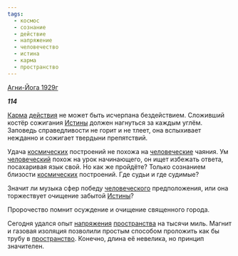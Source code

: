 ```yaml
---
tags:
  - космос
  - сознание
  - действие
  - напряжение
  - человечество
  - истина
  - карма
  - пространство
---
```

[Агни-Йога 1929г](https://127.0.0.1:4002/agni/1929)

___114___

[Карма](../../../tags/#карма) [действия](../../../tags/#[действие](../../../tags/#действие)) не может быть исчерпана бездействием. Сложивший костёр сожигания [Истины](../../../tags/#истина) должен нагнуться за каждым углём. Заповедь справедливости не горит и не тлеет, она вспыхивает нежданно и сожигает твердыни препятствий.   

Удача [космических](../../../tags/#космос) построений не похожа на [человеческие](../../../tags/#человечество) чаяния. Ум [человеческий](../../../tags/#человечество) похож на урок начинающего, он ищет избежать ответа, посахаривая язык свой. Но как же пройдёте? Только сознанием близости [космических](../../../tags/#космос) построений. Где судьи и где судимые?   

Значит ли музыка сфер победу [человеческого](../../../tags/#человечество) предположения, или она торжествует очищение забытой [Истины](../../../tags/#истина)?   

Пророчество помнит осуждение и очищение священного города.   

Сегодня удался опыт [напряжения](../../../tags/#напряжение) [пространства](../../../tags/#[пространство](../../../tags/#пространство)) на тысячи миль. Магнит и газовая изоляция позволили простым способом проложить как бы трубу в [пространство](../../../tags/#пространство). Конечно, длина её невелика, но принцип значителен. 
